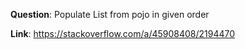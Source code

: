 **Question**: Populate List from pojo in given order

**Link**: https://stackoverflow.com/a/45908408/2194470
